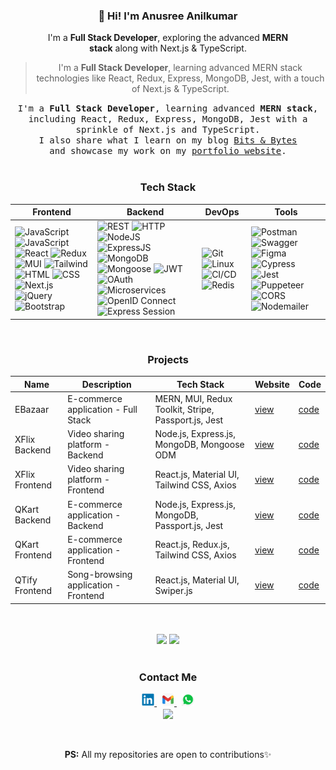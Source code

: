 <div align="center">
<h3>👋 Hi! I'm Anusree Anilkumar</h3>
 <figure>
  <figcaption>
    I'm a <strong>Full Stack Developer</strong>, exploring the advanced <strong>MERN stack</strong> 
    along with Next.js & TypeScript.
  </figcaption>
</figure>
 <blockquote>
  I'm a <strong>Full Stack Developer</strong>, learning advanced MERN stack technologies 
  like React, Redux, Express, MongoDB, Jest, with a touch of Next.js & TypeScript.
</blockquote>
 <samp>I'm a <strong>Full Stack Developer</strong>, learning advanced <strong>MERN stack</strong>, <br> including  React, Redux, Express, MongoDB, Jest with a  <br>sprinkle of Next.js and TypeScript.
  <br>
 I also share what I learn on my blog <a href='https://anusree6154s.github.io/documentation/'>Bits & Bytes</a> 
  <br/>
  and showcase my work on my <a href="https://anusreeanilkumar.vercel.app" target="_blank">portfolio website</a>.
</samp>

 <br>
<br>
 <h3>Tech Stack</h3>

 <table >
  <thead>
   <tr>
    <th>Frontend</th>
   <th>Backend</th>
   <th>DevOps</th>
   <th>Tools</th>
   </tr>
  </thead>
  <tbody>
   <tr>
    <td>
<img src="https://img.shields.io/badge/-JavaScript-f0f0f0?logo=javascript&logoColor=yellow&style=flat-square&color=f0f0f0" alt="JavaScript">
<img src="https://img.shields.io/badge/-TypeScript-f0f0f0?logo=typescript&style=flat-square&color=f0f0f0" alt="JavaScript">
<img src="https://img.shields.io/badge/-React-f0f0f0?logo=react&logoColor=blue&style=flat-square&color=f0f0f0" alt="React">
<img src="https://img.shields.io/badge/-Redux-f0f0f0?logo=redux&logoColor=purple&style=flat-square&color=f0f0f0" alt="Redux">
<img src="https://img.shields.io/badge/-MUI-f0f0f0?logo=mui&logoColor=default&style=flat-square&color=f0f0f0" alt="MUI">
<img src="https://img.shields.io/badge/-Tailwind-f0f0f0?logo=tailwindcss&logoColor=default&style=flat-square&color=f0f0f0" alt="Tailwind">
     <img src="https://img.shields.io/badge/-HTML-f0f0f0?logo=html5&logoColor=default&style=flat-square&color=f0f0f0" alt="HTML">
<img src="https://img.shields.io/badge/-CSS-f0f0f0?logo=css3&logoColor=blue&style=flat-square&color=f0f0f0" alt="CSS">
     <img src="https://img.shields.io/badge/-Next.js-f0f0f0?logo=next.js&logoColor=black&style=flat-square&color=f0f0f0" alt="Next.js">
<img src="https://img.shields.io/badge/-jQuery-f0f0f0?logo=jquery&logoColor=blue&style=flat-square&color=f0f0f0" alt="jQuery">
<img src="https://img.shields.io/badge/-Bootstrap-f0f0f0?logo=bootstrap&logoColor=default&style=flat-square&color=f0f0f0" alt="Bootstrap">
</td>
      <td>
       <img src="https://img.shields.io/badge/-REST-f0f0f0?logo=rest&logoColor=default&style=flat-square&color=f0f0f0" alt="REST">
<img src="https://img.shields.io/badge/-HTTP-f0f0f0?logo=http&logoColor=default&style=flat-square&color=f0f0f0" alt="HTTP">
       <img src="https://img.shields.io/badge/-Node.js-f0f0f0?logo=node.js&style=flat-square&color=f0f0f0" alt="NodeJS">
<img src="https://img.shields.io/badge/-Express.js-f0f0f0?logo=express&logoColor=black&style=flat-square&color=f0f0f0" alt="ExpressJS">
<img src="https://img.shields.io/badge/-MongoDB-f0f0f0?logo=mongodb&style=flat-square&color=f0f0f0" alt="MongoDB">
<img src="https://img.shields.io/badge/-Mongoose-f0f0f0?logo=mongoose&logoColor=red&style=flat-square&color=f0f0f0" alt="Mongoose">
<!--<img src="https://img.shields.io/badge/-SQL-f0f0f0?logo=postgresql&style=flat-square&color=f0f0f0" alt="SQL">
       <img src="https://img.shields.io/badge/-GraphQL-f0f0f0?logo=graphql&logoColor=magenta&style=flat-square&color=f0f0f0" alt="GraphQL">
<img src="https://img.shields.io/badge/-WebSockets-f0f0f0?logo=websockets&style=flat-square&color=f0f0f0" alt="WebSockets">-->
<img src="https://img.shields.io/badge/-JWT-f0f0f0?logo=json-web-tokens&logoColor=orange&style=flat-square&color=f0f0f0" alt="JWT">
<img src="https://img.shields.io/badge/-OAuth-f0f0f0?logo=oauth&style=flat-square&color=f0f0f0" alt="OAuth">
<img src="https://img.shields.io/badge/-Microservices-f0f0f0?logo=docker&style=flat-square&color=f0f0f0" alt="Microservices">
<!--<img src="https://img.shields.io/badge/-PostgreSQL-f0f0f0?logo=postgresql&style=flat-square&color=f0f0f0" alt="PostgreSQL">-->
<img src="https://img.shields.io/badge/-OpenID%20Connect-f0f0f0?logo=openid&style=flat-square&color=f0f0f0" alt="OpenID Connect">
<img src="https://img.shields.io/badge/-Express%20Session-f0f0f0?logo=express&logoColor=black&style=flat-square&color=f0f0f0" alt="Express Session">

</td>
      <td><img src="https://img.shields.io/badge/-Git-f0f0f0?logo=git&logoColor=default&style=flat-square&color=f0f0f0" alt="Git">
<img src="https://img.shields.io/badge/-Linux-f0f0f0?logo=linux&logoColor=black&style=flat-square&color=f0f0f0" alt="Linux">
      <!-- <img src="https://img.shields.io/badge/-Docker-f0f0f0?logo=docker&style=flat-square&color=f0f0f0" alt="Docker">
<img src="https://img.shields.io/badge/-Kubernetes-f0f0f0?logo=kubernetes&style=flat-square&color=f0f0f0" alt="Kubernetes">
<img src="https://img.shields.io/badge/-Jenkins-f0f0f0?logo=jenkins&style=flat-square&color=f0f0f0" alt="Jenkins">
<img src="https://img.shields.io/badge/-AWS-f0f0f0?logo=amazonaws&style=flat-square&color=f0f0f0" alt="AWS"> -->
<img src="https://img.shields.io/badge/-CI/CD-f0f0f0?logo=jenkins&style=flat-square&color=f0f0f0" alt="CI/CD">
<img src="https://img.shields.io/badge/-Redis-f0f0f0?logo=redis&style=flat-square&color=f0f0f0" alt="Redis">

</td>
      <td>
       <img src="https://img.shields.io/badge/-Postman-f0f0f0?logo=postman&logoColor=default&style=flat-square&color=f0f0f0" alt="Postman">
       <img src="https://img.shields.io/badge/-Swagger-f0f0f0?logo=swagger&logoColor=black&style=flat-square&color=f0f0f0" alt="Swagger">
<img src="https://img.shields.io/badge/-Figma-f0f0f0?logo=figma&style=flat-square&color=f0f0f0" alt="Figma">
<img src="https://img.shields.io/badge/-Cypress-f0f0f0?logo=cypress&logoColor=green&style=flat-square&color=f0f0f0" alt="Cypress">
<img src="https://img.shields.io/badge/-Jest-f0f0f0?logo=jest&logoColor=red&style=flat-square&color=f0f0f0" alt="Jest">
<!--<img src="https://img.shields.io/badge/-Mocha-f0f0f0?logo=mocha&logoColor=yellow&style=flat-square&color=f0f0f0" alt="Mocha">
<img src="https://img.shields.io/badge/-Chai-f0f0f0?logo=chai&logoColor=orange&style=flat-square&color=f0f0f0" alt="Chai"> -->
<img src="https://img.shields.io/badge/-Puppeteer-f0f0f0?logo=puppeteer&logoColor=blue&style=flat-square&color=f0f0f0" alt="Puppeteer">
<img src="https://img.shields.io/badge/-CORS-f0f0f0?logo=cors&logoColor=white&style=flat-square&color=f0f0f0" alt="CORS">
<img src="https://img.shields.io/badge/-Nodemailer-f0f0f0?logo=nodemailer&logoColor=white&style=flat-square&color=f0f0f0" alt="Nodemailer">

</td>
  </tbody>
 </table>

 

<br>
<h3>Projects</h3>

 <table>
      <thead>
        <th>Name</th>
        <th>Description</th>
        <th>Tech Stack</th>
        <th>Website</th>
        <th>Code</th>
      </thead>
      <tbody>
        <tr>
          <td>EBazaar</td>
          <td>E-commerce application - Full Stack</td>
          <td>MERN, MUI, Redux Toolkit, Stripe, Passport.js, Jest</td>
          <td>
            <a
              href="https://ebazar-fullstack.vercel.app/home"
              target="_blank"
              rel="noreferrer"
              >view</a
            >
          </td>
          <td>
            <a
              href="https://github.com/Anusree6154s/ebazar-vercel"
              target="_blank"
              rel="noreferrer"
              >code</a
            >
          </td>
        </tr>
        <tr>
          <td>XFlix Backend</td>
          <td>Video sharing platform - Backend</td>
          <td>Node.js, Express.js, MongoDB, Mongoose ODM</td>
          <td>
            <a
              href="https://documenter.getpostman.com/view/33572999/2sAY55ZxeS"
              target="_blank"
              rel="noreferrer"
              >view</a
            >
          </td>
          <td>
            <a
              href="https://github.com/Anusree6154s/xflix-backend"
              target="_blank"
              rel="noreferrer"
              >code</a
            >
          </td>
        </tr>
        <tr>
          <td>XFlix Frontend</td>
          <td>Video sharing platform - Frontend</td>
          <td>React.js, Material UI, Tailwind CSS, Axios</td>
          <td>
            <a
              href="https://xflix-frontend-hazel.vercel.app/"
              target="_blank"
              rel="noreferrer"
              >view</a
            >
          </td>
          <td>
            <a
              href="https://github.com/Anusree6154s/xflix-frontend"
              target="_blank"
              rel="noreferrer"
              >code</a
            >
          </td>
        </tr>
        <tr>
          <td>QKart Backend</td>
          <td>E-commerce application - Backend</td>
          <td>Node.js, Express.js, MongoDB, Passport.js, Jest</td>
          <td>
            <a
              href="https://qkart-backend-2-jlz8.onrender.com/v1/swagger/docs"
              target="_blank"
              rel="noreferrer"
              >view</a
            >
          </td>
          <td>
            <a
              href="https://github.com/Anusree6154s/qkart-backend"
              target="_blank"
              rel="noreferrer"
              >code</a
            >
          </td>
        </tr>
        <tr>
          <td>QKart Frontend</td>
          <td>E-commerce application - Frontend</td>
          <td>React.js, Redux.js, Tailwind CSS, Axios</td>
          <td>
            <a
              href="https://qkart-frontend-01.vercel.app/"
              target="_blank"
              rel="noreferrer"
              >view</a
            >
          </td>
          <td>
            <a
              href="https://github.com/Anusree6154s/qkart-frontend"
              target="_blank"
              rel="noreferrer"
              >code</a
            >
          </td>
        </tr>
        <tr>
          <td>QTify Frontend</td>
          <td>Song-browsing application - Frontend</td>
          <td>React.js, Material UI, Swiper.js</td>
          <td> <a
              href="https://qtify-ten-gamma.vercel.app/"
              target="_blank"
              rel="noreferrer"
              >view</a >
          </td>
          <td>
            <a
              href="https://github.com/Anusree6154s/qtify-frontend"
              target="_blank"
              rel="noreferrer"
              >code</a
            >
          </td>
        </tr>
      </tbody>
    </table>

<br>
<br>

<img src='https://github-readme-stats.vercel.app/api?username=Anusree6154s&hide=stars&show_icons=true' height='150'/>
<img src='https://github-readme-stats.vercel.app/api/top-langs/?username=Anusree6154s&layout=compact' height='150'/>


<br>
<br>
<h3>Contact Me</h3>
 <a href='https://www.linkedin.com/in/anusreeanilkumar1/' target='_blank' rel="noreferrer" ><img  width='20px' src='https://github.com/devicons/devicon/blob/master/icons/linkedin/linkedin-original.svg'/> </a>
&nbsp;
  <a href='mailto:anilkumar113anusree@gmail.com' target='_blank' rel="noreferrer" ><img width='20px' src='https://github.com/tandpfun/skill-icons/blob/main/icons/Gmail-Light.svg'/> </a>
&nbsp;
  <a href='https://wa.me/919699973230' target='_blank' rel="noreferrer"><img width='20px' src='https://github.com/appicons/Whatsapp/blob/master/icons/whatsapp_194x194.png'/> </a>
  <br>
<img src='https://github.com/user-attachments/assets/da07fbfe-0041-46f1-a2a3-10549996e9a2' width='150' align='center'/>
</div>

<br/>
<br/>
 <p align='center'>
 <span> <strong>PS:</strong> All my repositories are open to contributions✨</span>
 </p>
